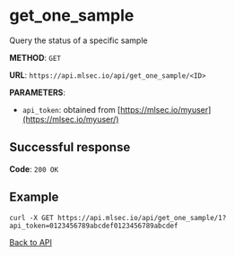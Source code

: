 # get_one_sample
Query the status of a specific sample

**METHOD**: `GET`

**URL**: `https://api.mlsec.io/api/get_one_sample/<ID>`

**PARAMETERS**: 
* `api_token`: obtained from [https://mlsec.io/myuser](https://mlsec.io/myuser/)

## Successful response
**Code**: `200 OK`

## Example
`curl -X GET https://api.mlsec.io/api/get_one_sample/1?api_token=0123456789abcdef0123456789abcdef`


[Back to API](API.md)